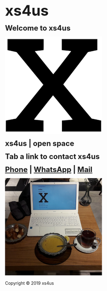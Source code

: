<head>
<link rel="apple-touch-icon" sizes="180x180" href="/apple-touch-icon.png" />
<link rel="icon" type="image/png" sizes="32x32" href="/favicon-32x32.png" />
<link rel="icon" type="image/png" sizes="16x16" href="/favicon-16x16.png" />
<link rel="manifest" href="/site.webmanifest" />
</head>

<strong><font size="7">xs4us</font></strong>

<strong><font size="5">Welcome to xs4us</font></strong>

<img alt="xs4us" width="320" src="xs4us.svg" />

<strong><font size="5">xs4us | open space</font></strong>

<strong><font size="5">Tab a link to contact xs4us</font></strong>

<strong><font size="5"><a href="tel:+31684423888">Phone</a> | <a href="https://wa.me/31684423888?text=xs4us" target="_blank">WhatsApp</a> | <a href="mailto:xs4us.github@gmail.com" target="_blank">Mail</a></font></strong>

<p><img alt="xs4us" width="320" src="xs4us-office.jpg" /></p>

Copyright © 2019 xs4us
